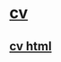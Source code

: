 # [cv](https://AnyaSuerte.github.io/rsschool-cv/cv)

## [cv html](https://AnyaSuerte.github.io/rsschool-cv/)